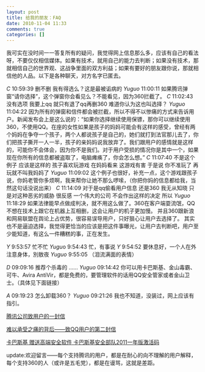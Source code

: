 ```yaml
---
layout: post
title: 给我的朋友：FAQ
date: 2010-11-04 11:33
comments: true
categories: []
---
```

我可实在没时间一一答复所有的疑问，我觉得网上信息那么多，应该有自己的看法呀，不要仅仅相信媒体。如果有技术，就用自己的能力去判断；如果没有技术，那就相信自己的世界观、这战争里面的双方利益；如果有要好的朋友跟你说，那就相信他的人品。以下是各种聊天，对方名字已匿去。

<!--more-->

<em>C</em> 10:59:39
删不删 我有得选么？这是最被诟病的
<em> Yuguo</em> 11:00:11
如果腾讯弹窗“请你选择”，这个弹窗你会看见么？不能看见，因为360拦截了。
<em> C </em> 11:02:43
没有选项 我要上qq 就只有退了qq再删360 难道你认为这也叫选择？
<em> Yuguo</em> 11:04:22
因为所有的弹窗和信件都会被拦截，所以不得不以惨痛的方式来告诉用户。新闻发布会上是这么说的：“如果你选择继续使用保镖，那你可以继续使用360，不使用QQ。在座的女性如果是孩子的妈妈可能会有这样的感受，曾经有两个妈妈在争夺一个孩子，两个人都说孩子是自己的，她们就打到法官那儿去了，你们把孩子撕开一人一半，孩子的亲妈妈说我放弃了。我们跟用户的感情就是这样的，可能你不会体会，因为你不是我们。对于用户受损的情况你是其中一个，如果现在你所有的信息都被盗取了，电脑瘫痪了，你会怎么想。”
<em> C</em> 11:07:40
不是这个例子 应该是这样的 孩子喜欢玩游戏 在妈妈看来 这游戏有害 于是说 你不准玩了 再玩就不叫我妈妈了
<em> Yuguo</em> 11:09:02
这个例子也很好，补充一点，这个游戏跟孩子说，你妈老管你多烦啊，我来帮你让她不那么啰嗦，（你把你妈的信息都给我，当然这句话没说出来）
<em> C</em> 11:14:09
对于是qq偷看用户信息 还是360 我无从知晓 只是对这种恶劣的威胁 很反感 一个伟大的公司 不会作出这样的决定 所以
<em> Yuguo</em> 11:18:29
如果法律能早点做成判决，就不用这么做了。360在客户端耍流氓，QQ不想在技术上跟它在机器上互相删，这会让用户的机子更加慢。
并且360跟新浪和网易联盟在舆论上占优势，很容易误导用户，只好狠心让用户去选择了。
其实也不是逼迫选择，我觉得更恰当的应该是把这件事曝光，让用户去判断吧，用户至少能知道，有这么一件糟糕的事，正在发生。

<em>Y</em> 9:53:57
忙不忙
<em> Yugu</em>o  9:54:43
忙，有事说
<em> Y</em> 9:54:52
要休息好，一个人在外注意身体，別敖夜
<em> Yuguo</em> 9:55:05
（泪流满面的表情）

<em>D</em> 09:09:16
推荐个杀毒的 ……
<em> Yuguo</em> 09:14:42
你可以用卡巴斯基、金山毒霸、可牛、Avira AntiVir，都是免费的，要管理软件的话用QQ安全管家或者金山卫士。（具体见下面链接）

<em>A</em> 09:19:23
怎么卸载360？
<em> Yuguo</em> 09:21:26
我也不知道，没装过，网上应该有指引。

<a href="http://im.qq.com/qq.shtml">腾讯公司致用户的一封信</a>

<a href="http://news.qq.com/a/20101104/000423.htm">难以承受之痛的背后——致QQ用户的第二封信</a>

<a href="http://song.kaba365.com/">卡巴斯基 赠送高端安全软件 卡巴斯基安全部队2011一年版激活码</a>

update:欢迎留言——每个支持腾讯的用户，都是在耐心的向不理解的用户解释，每个支持360的人（或许是五毛党），都是在谩骂，这就是差距。
